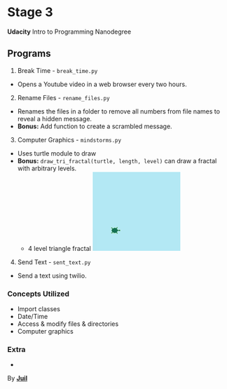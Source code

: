 # Stage 3
**Udacity** Intro to Programming Nanodegree

## Programs
1. Break Time - `break_time.py`
  - Opens a Youtube video in a web browser every two hours.
2. Rename Files - `rename_files.py`
  - Renames the files in a folder to remove all numbers from file names to reveal a hidden message.
  - **Bonus:** Add function to create a scrambled message.
3. Computer Graphics - `mindstorms.py`
  - Uses turtle module to draw
  - **Bonus:** `draw_tri_fractal(turtle, length, level)` can draw a fractal with arbitrary levels.
    - 4 level triangle fractal
    ![4 level fractal](images/4level-fractal.gif)
4. Send Text - `sent_text.py`
  - Send a text using twilio.

### Concepts Utilized
- Import classes
- Date/Time
- Access & modify files & directories
- Computer graphics

### Extra
-

By [**Juil**](http://juil.me)
